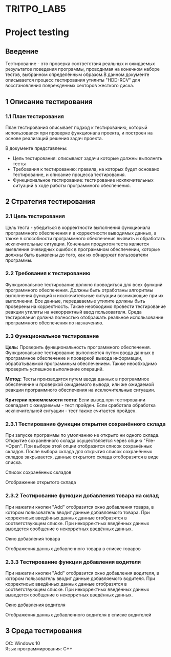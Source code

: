 # TRITPO_LAB5
 
# Project testing

## Введение

Тестирование - это проверка соответствия реальных и ожидаемых результатов поведения программы, проводимая на конечном наборе тестов, выбранном определённым образом.В данном документе описывается процесс тестирования утилиты "HDD-RCV" для восстановления поврежденных секторов жесткого диска. 

## 1  Описание тестирования

### 1.1  План тестирования

План тестирования описывает подход к тестированию, который использовался при проверке функционала проекта, и построен на основе реализаций решения задач проекта.

В документе представлены:
* Цель тестирования: описывают задачи которые должны выполнять тесты
* Требования к тестированию: правила, на которых будет основано тестирование, и описание процесса тестирования.
* Функциональное тестирование: тестирование исключительных ситуаций в ходе работы программного обеспечения.

## 2 Стратегия тестирования

### 2.1 Цель тестирования

Цель теста - убедиться в корректности выполнения функционала программного обеспечения и в корректности выводимых данных, а также в способности программного обеспечения выявить и обработать исключительные ситуации.
Конечным продуктом теста является выявление очевидных ошибок в программном обеспечении, которые должны быть выявлены до того, как их обнаружат пользователи программы.

### 2.2 Требования к тестированию

Функциональное тестирование должно проводиться для всех функций программного обеспечения. Должны быть отработаны алгоритмы выполнения функций и исключительные ситуации возникающие при их выполнении.
Все данные, передаваемые утилите должны быть проверены на корректность. Также необходимо провести тестирование реакции утилиты на некорректный ввод пользователя.
Среда тестирования должна полностью отображать реальное использование программного обеспечения по назначению. 

### 2.3 Функциональное тестирование

**Цель:** Проверить функциональность программного обеспечения. Функциональное тестирование выполняется путем ввода данных в программное обеспечение и проверкой вывода информации, обрабатываемой программным обеспечением. Также неообходимо проверить успешное выполнение операций.

**Метод:** Тесты производятся путем ввода данных в программное обеспечение и проверкой ожидаемого вывода, или же ожидаемой реакции программного обеспечения на исключительные ситуации.

**Критерии приемлемости теста:** Если вывод при тестировании совпадает с ожидаемым - тест пройден. Если сработала обработка исключительной ситуации - тест также считается пройден.

### 2.3.1 Тестирование функции открытия сохранённого склада  

При запуске программы по умолчанию не открыто ни одного склада. Открытие сохранённого склада осуществляется через опцию "File->Open". При выборе этой опции отобразится список сохранённых складов. После выбора склада для открытия список сохранённых складов закрывается, данные открытого склада отоборазятся в виде списка.  

Список сохранённых складов  
![]()

Отображение открытого склада  
![]()

### 2.3.2 Тестирование функции добавления товара на склад

При нажатии кнопки "Add" отобразится окно добавления товара, в котором пользователь вводит данные добавляемого товара. При корректноых введённых данных данные отобразятся в соответствующем списке. При некорректных введённых данных выведется сообщение о некоррктных введённых данных.  

Окно добавления товара  
![]()

Отображения данных добавленного товара в списке товаров  
![]()

### 2.3.3 Тестирование функции добавления водителя

При нажатии кнопки "Add" отобразится окно добавления водителя, в котором пользователь вводит данные добавляемого водителя. При корректноых введённых данных данные отобразятся в соответствующем списке. При некорректных введённых данных выведется сообщение о некоррктных введённых данных.  

Окно добавления водителя  
![]()

Отображения данных добавленного водителя в списке водителей  
![]()

## 3 Среда тестирования

ОС: Windows 10  
Язык программирования: С++
